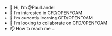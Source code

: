 - 👋 Hi, I’m @PaulLandel
- 👀 I’m interested in CFD/OPENFOAM
- 🌱 I’m currently learning CFD/OPENFOAM
- 💞️ I’m looking to collaborate on CFD/OPENFOAM
- 📫 How to reach me ...

